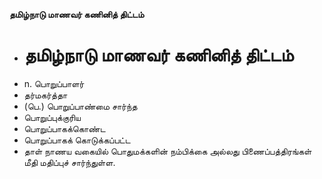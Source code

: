 **தமிழ்நாடு மாணவர் கணினித் திட்டம்**
- # தமிழ்நாடு மாணவர் கணினித் திட்டம்
- n. பொறுப்பாளர்
- தர்மகர்த்தா
- (பெ.) பொறுப்பாண்மை சார்ந்த
- பொறுப்புக்குரிய
- பொறுப்பாகக்கொண்ட
- பொறுப்பாகக் கொடுக்கப்பட்ட
- தாள் நாணய வகையில் பொதுமக்களின் நம்பிக்கை அல்லது பிணைப்பத்திரங்கள்  மீதி மதிப்புச் சார்ந்துள்ள.

